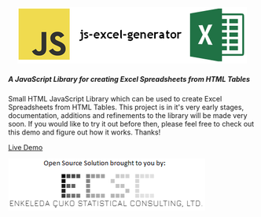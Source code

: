 <p align="center">
 <img width="467px" height="115" alt="js-excel-generator" src="/images/logo.png"/> 
</p>
 
##### A JavaScript Library for creating Excel Spreadsheets from HTML Tables

Small HTML JavaScript Library which can be used to create Excel Spreadsheets 
from HTML Tables.  This project is in it's very early stages, documentation, 
additions and refinements to the library will be made very soon.  If you would 
like to try it out before then, please feel free to check out this demo and 
figure out how it works.  Thanks!

[Live Demo](https://rawgit.com/ecscstatsconsulting/js-excel-generator/master/demo.htm)

![ECSC](/images/ecsc_open_source.png)
